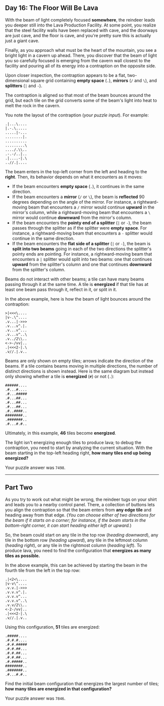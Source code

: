 ## Day 16: The Floor Will Be Lava

With the beam of light completely focused **somewhere**, the reindeer leads you deeper 
still into the Lava Production Facility. At some point, you realize that the steel 
facility walls have been replaced with cave, and the doorways are just cave, and the 
floor is cave, and you're pretty sure this is actually just a giant cave.

Finally, as you approach what must be the heart of the mountain, you see a bright light 
in a cavern up ahead. There, you discover that the beam of light you so carefully focused 
is emerging from the cavern wall closest to the facility and pouring all of its energy 
into a contraption on the opposite side.

Upon closer inspection, the contraption appears to be a flat, two-dimensional square 
grid containing **empty space** (`.`), **mirrors** (`/` and `\`), and **splitters** (`|` 
and `-`).

The contraption is aligned so that most of the beam bounces around the grid, but each 
tile on the grid converts some of the beam's light into heat to melt the rock in the 
cavern.

You note the layout of the contraption (_your puzzle input_). For example:

```
.|...\....
|.-.\.....
.....|-...
........|.
..........
.........\
..../.\\..
.-.-/..|..
.|....-|.\
..//.|....
```

The beam enters in the top-left corner from the left and heading to the **right**. Then, 
its behavior depends on what it encounters as it moves:

* If the beam encounters **empty space** (`.`), it continues in the same direction.
* If the beam encounters a **mirror** (`/` or `\`), the beam is **reflected** 90 degrees depending on the angle of the mirror. For instance, a rightward-moving beam that encounters a `/` mirror would continue **upward** in the mirror's column, while a rightward-moving beam that encounters a `\` mirror would continue **downward** from the mirror's column.
* If the beam encounters the **pointy end of a splitter** (`|` or `-`), the beam passes through the splitter as if the splitter were **empty space**. For instance, a rightward-moving beam that encounters a `-` splitter would continue in the same direction.
* If the beam encounters the **flat side of a splitter** (`|` or `-`), the beam is **split into two beams** going in each of the two directions the splitter's pointy ends are pointing. For instance, a rightward-moving beam that encounters a `|` splitter would split into two beams: one that continues **upward** from the splitter's column and one that continues **downward** from the splitter's column.

Beams do not interact with other beams; a tile can have many beams passing through it at 
the same time. A tile is **energized** if that tile has at least one beam pass through 
it, reflect in it, or split in it.

In the above example, here is how the beam of light bounces around the contraption:

```
>|<<<\....
|v-.\^....
.v...|->>>
.v...v^.|.
.v...v^...
.v...v^..\
.v../2\\..
<->-/vv|..
.|<<<2-|.\
.v//.|.v..
```
Beams are only shown on empty tiles; arrows indicate the direction of the beams. If a 
tile contains beams moving in multiple directions, the number of distinct directions is 
shown instead. Here is the same diagram but instead only showing whether a tile is 
**energized** (`#`) or not (`.`):

```
######....
.#...#....
.#...#####
.#...##...
.#...##...
.#...##...
.#..####..
########..
.#######..
.#...#.#..
```

Ultimately, in this example, **46** tiles become **energized**.

The light isn't energizing enough tiles to produce lava; to debug the contraption, you 
need to start by analyzing the current situation. With the beam starting in the top-left 
heading right, **how many tiles end up being energized?**

Your puzzle answer was `7498`.

---

## Part Two

As you try to work out what might be wrong, the reindeer tugs on your shirt and leads 
you to a nearby control panel. There, a collection of buttons lets you align the 
contraption so that the beam enters from **any edge tile** and heading away from that 
edge. (_You can choose either of two directions for the beam if it starts on a corner; 
for instance, if the beam starts in the bottom-right corner, it can start heading either 
left or upward._)

So, the beam could start on any tile in the top row (_heading downward_), any tile in the 
bottom row (_heading upward_), any tile in the leftmost column (_heading right_), or any 
tile in the rightmost column (_heading left_). To produce lava, you need to find the 
configuration that **energizes as many tiles as possible.**

In the above example, this can be achieved by starting the beam in the fourth tile from 
the left in the top row:

```
.|<2<\....
|v-v\^....
.v.v.|->>>
.v.v.v^.|.
.v.v.v^...
.v.v.v^..\
.v.v/2\\..
<-2-/vv|..
.|<<<2-|.\
.v//.|.v..
```

Using this configuration, **51** tiles are energized:

```
.#####....
.#.#.#....
.#.#.#####
.#.#.##...
.#.#.##...
.#.#.##...
.#.#####..
########..
.#######..
.#...#.#..
```

Find the initial beam configuration that energizes the largest number of tiles; 
**how many tiles are energized in that configuration?**

Your puzzle answer was `7846`.
